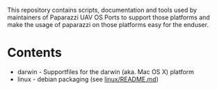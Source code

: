 This repository contains scripts, documentation and tools used by maintainers of Paparazzi UAV OS Ports to support those platforms and make the usage of paparazzi on those platforms easy for the enduser.

Contents
========
* darwin - Supportfiles for the darwin (aka. Mac OS X) platform
* linux - debian packaging (see [linux/README.md](paparazzi-portability-support/blob/master/linux/README.md))
